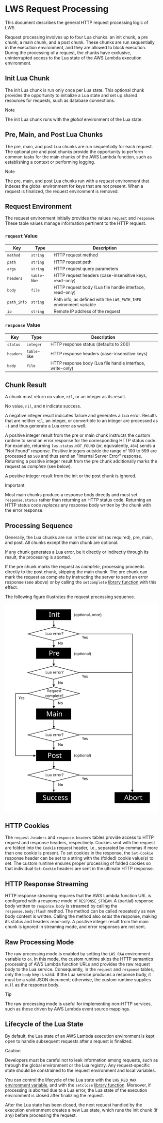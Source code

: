 # LWS Request Processing

This document describes the general HTTP request processing logic of LWS.

Request processing involves up to four Lua chunks: an init chunk, a pre chunk, a main chunk, and
a post chunk. These chunks are run sequentially in the execution environment, and they are allowed
to block execution. During the processing of a request, the chunks have exclusive, uninterrupted
access to the Lua state of the AWS Lambda execution environment.


## Init Lua Chunk

The init Lua chunk is run only once per Lua state. This optional chunk provides the opportunity
to initialize a Lua state and set up shared resources for requests, such as database connections.

> [!NOTE]
> The init Lua chunk runs with the *global* environment of the Lua state.


## Pre, Main, and Post Lua Chunks

The pre, main, and post Lua chunks are run sequentially for each request. The optional pre and
post chunks provide the opportunity to perform common tasks for the main chunks of the AWS Lambda
function, such as establishing a context or performing logging.

> [!NOTE]
> The pre, main, and post Lua chunks run with a *request* environment that indexes the global
> environment for keys that are not present. When a request is finalized, the request environment
> is removed.


## Request Environment

The request environment initially provides the values `request` and `response`. These table values
manage information pertinent to the HTTP request.


### `request` Value

| Key          | Type          | Description                                                          | 
| ------------ | ------------- | -------------------------------------------------------------------- |
| `method`     | `string`      | HTTP request method                                                  |
| `path`       | `string`      | HTTP request path                                                    |
| `args`       | `string`      | HTTP request query parameters                                        |
| `headers`    | `table`-like  | HTTP request headers (case-insensitive keys, read-only)              |
| `body`       | `file`        | HTTP request body (Lua file handle interface, read-only)             |
| `path_info`  | `string`      | Path info, as defined with the `LWS_PATH_INFO` environment variable  |
| `ip`         | `string`      | Remote IP address of the request                                     |


### `response` Value

| Key        | Type          | Description                                                 |
| ---------- | ------------- | ----------------------------------------------------------- |
| `status`   | `integer`     | HTTP response status (defaults to 200)                      |
| `headers`  | `table`-like  | HTTP response headers (case-insensitive keys)               |
| `body`     | `file`        | HTTP response body (Lua file handle interface, write-only)  |


## Chunk Result

A chunk must return no value, `nil`, or an integer as its result.

No value, `nil`, and `0` indicate success.

A negative integer result indicates failure and generates a Lua error. Results that are neither
`nil`, an integer, or convertible to an integer are processed as `-1` and thus generate a Lua
error as well.

A positive integer result from the pre or main chunk instructs the custom runtime to send an error
response for the corresponding HTTP status code. For example, returning `lws.status.NOT_FOUND`
(or, equivalently, `404`) sends a "Not Found" response. Positive integers outside the range of 100
to 599 are processed as `500` and thus send an "Internal Server Error" response. Returning a
positive integer result from the pre chunk additionally marks the request as *complete* (see
below).

A positive integer result from the init or the post chunk is ignored.

> [!IMPORTANT]
> Most main chunks produce a response body directly and must set `response.status` rather than
> returning an HTTP status code. Returning an HTTP status code *replaces* any response body
> written by the chunk with the error response.


## Processing Sequence

Generally, the Lua chunks are run in the order init (as required), pre, main, and post. All chunks
except the main chunk are optional.

If any chunk generates a Lua error, be it directly or indirectly through its result, the processing
is aborted.

If the pre chunk marks the request as *complete*, processing proceeds directly to the post chunk,
skipping the main chunk. The pre chunk can mark the request as complete by instructing the server
to send an error response (see above) or by calling the `setcomplete`
[library function](Library.md) with this effect.

The following figure illustrates the request processing sequence.

![Request processing sequence](images/RequestProcessingSequence.svg)


## HTTP Cookies

The `request.headers` and `response.headers` tables provide access to HTTP request and response
headers, respectively. Cookies sent with the request are folded into the `Cookie` request header,
i.e., separated by commas if more than one cookie is present. To set cookies in the response, the
`Set-Cookie` response header can be set to a string with the (folded) cookie value(s) to set. The
custom runtime ensures proper processing of folded cookies so that individual `Set-Cookie` headers
are sent in the ultimate HTTP response.


## HTTP Response Streaming

HTTP response streaming requires that the AWS Lambda function URL is configured with a response
mode of `RESPONSE_STREAM`. A (partial) response body written to `response.body` is streamed by
calling the `response.body:flush` method. The method can be called repeatedly as new body content
is written. Calling the method also *seals* the response, making its status and headers read-only.
A positive integer result from the main chunk is ignored in streaming mode, and error responses are
not sent.


## Raw Processing Mode

The raw processing mode is enabled by setting the `LWS_RAW` environment variable to `on`. In this
mode, the custom runtime skips the HTTP semantics processing of AWS Lambda function URLs and
provides the raw request body to the Lua service. Consequently, in the `request` and `response`
tables, only the `body` key is valid. If the Lua service produces a response body, it must be a
valid JSON document; otherwise, the custom runtime supplies `null` as the response body.

> [!TIP]
> The raw processing mode is useful for implementing non-HTTP services, such as those driven by
> AWS Lambda event source mappings. 


## Lifecycle of the Lua State

By default, the Lua state of an AWS Lambda execution environment is kept open to handle subsequent
requests after a request is finalized.

> [!CAUTION]
> Developers must be careful not to leak information among requests, such as through the global
> environment or the Lua registry. Any request-specific state should be constrained to the request
> environment and local variables.

You can control the lifecycle of the Lua state with the `LWS_REQ_MAX`
[environment variable](EnvironmentVariables.md), and with the `setclose`
[library function](Library.md). Moreover, if processing is aborted due to a Lua error, the Lua
state of the execution environment is closed after finalizing the request.

After the Lua state has been closed, the next request handled by the execution environment creates
a new Lua state, which runs the init chunk (if any) before processing the request.

